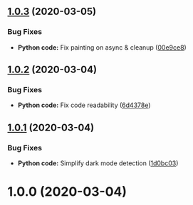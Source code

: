 ## [1.0.3](https://github.com/jrappen/sublime-auto-dark/compare/1.0.2...1.0.3) (2020-03-05)


### Bug Fixes

* **Python code:** Fix painting on async & cleanup ([00e9ce8](https://github.com/jrappen/sublime-auto-dark/commit/00e9ce8e02a841d60bb0b5923cd46556d00c723c))



## [1.0.2](https://github.com/jrappen/sublime-auto-dark/compare/1.0.1...1.0.2) (2020-03-04)

### Bug Fixes

* **Python code:** Fix code readability ([6d4378e](https://github.com/jrappen/sublime-auto-dark/commit/6d4378e3e3df52c9702e788ab44aa8f3db97d416))

## [1.0.1](https://github.com/jrappen/sublime-auto-dark/compare/1.0.0...1.0.1) (2020-03-04)

### Bug Fixes

* **Python code:** Simplify dark mode detection ([1d0bc03](https://github.com/jrappen/sublime-auto-dark/commit/1d0bc039ecf0cb6501798044bcc40ebdd589528c))

# 1.0.0 (2020-03-04)
